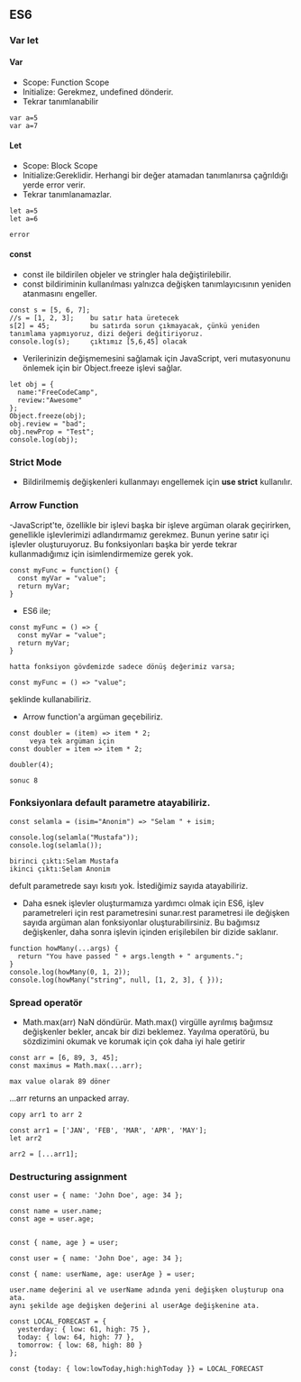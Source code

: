 ## ES6 ##

### Var let ###

#### Var ####

- Scope: Function Scope
- Initialize: Gerekmez, undefined dönderir.
- Tekrar tanımlanabilir
```
var a=5
var a=7
```

#### Let ####

- Scope: Block Scope
- Initialize:Gereklidir. Herhangi bir değer atamadan tanımlanırsa çağrıldığı yerde error verir.
- Tekrar tanımlanamazlar.
```
let a=5
let a=6

error
```
#### const ####

- const ile bildirilen objeler ve stringler hala değiştirilebilir.
- const bildiriminin kullanılması yalnızca değişken tanımlayıcısının yeniden atanmasını engeller.

```
const s = [5, 6, 7];
//s = [1, 2, 3];    bu satır hata üretecek
s[2] = 45;          bu satırda sorun çıkmayacak, çünkü yeniden tanımlama yapmıyoruz, dizi değeri değitiriyoruz.
console.log(s);     çıktımız [5,6,45] olacak

```
- Verilerinizin değişmemesini sağlamak için JavaScript, veri mutasyonunu önlemek için bir Object.freeze işlevi sağlar.

```
let obj = {
  name:"FreeCodeCamp",
  review:"Awesome"
};
Object.freeze(obj);
obj.review = "bad";
obj.newProp = "Test";
console.log(obj);
```

### Strict Mode ###
- Bildirilmemiş değişkenleri kullanmayı engellemek için **use strict** kullanılır.

### Arrow Function ###

-JavaScript'te, özellikle bir işlevi başka bir işleve argüman olarak geçirirken, genellikle işlevlerimizi adlandırmamız gerekmez.  Bunun yerine satır içi işlevler oluşturuyoruz.  Bu fonksiyonları başka bir yerde tekrar kullanmadığımız için isimlendirmemize gerek yok.

```
const myFunc = function() {
  const myVar = "value";
  return myVar;
}
```

- ES6 ile;
```
const myFunc = () => {
  const myVar = "value";
  return myVar;
}

hatta fonksiyon gövdemizde sadece dönüş değerimiz varsa;

const myFunc = () => "value";

```
şeklinde kullanabiliriz.

- Arrow function'a argüman geçebiliriz.
```
const doubler = (item) => item * 2;
     veya tek argüman için
const doubler = item => item * 2;

doubler(4);

sonuc 8
```

### Fonksiyonlara default parametre atayabiliriz. ###

```
const selamla = (isim="Anonim") => "Selam " + isim;

console.log(selamla("Mustafa"));
console.log(selamla());

birinci çıktı:Selam Mustafa
ikinci çıktı:Selam Anonim
```
defult parametrede sayı kısıtı yok. İstediğimiz sayıda atayabiliriz.

- Daha esnek işlevler oluşturmamıza yardımcı olmak için ES6, işlev parametreleri için rest parametresini sunar.rest parametresi ile değişken sayıda argüman alan fonksiyonlar oluşturabilirsiniz.  Bu bağımsız değişkenler, daha sonra işlevin içinden erişilebilen bir dizide saklanır.

```
function howMany(...args) {
  return "You have passed " + args.length + " arguments.";
}
console.log(howMany(0, 1, 2));
console.log(howMany("string", null, [1, 2, 3], { }));
```

###  Spread operatör ###

- Math.max(arr) NaN döndürür.  Math.max() virgülle ayrılmış bağımsız değişkenler bekler, ancak bir dizi beklemez.  Yayılma operatörü, bu sözdizimini okumak ve korumak için çok daha iyi hale getirir

```
const arr = [6, 89, 3, 45];
const maximus = Math.max(...arr);

max value olarak 89 döner
```
...arr returns an unpacked array. 

```
copy arr1 to arr 2

const arr1 = ['JAN', 'FEB', 'MAR', 'APR', 'MAY'];
let arr2 

arr2 = [...arr1];  
```

### Destructuring assignment ###

```
const user = { name: 'John Doe', age: 34 };

const name = user.name;
const age = user.age;


const { name, age } = user;

```

```
const user = { name: 'John Doe', age: 34 };

const { name: userName, age: userAge } = user;

user.name değerini al ve userName adında yeni değişken oluşturup ona ata.
aynı şekilde age değişken değerini al userAge değişkenine ata.
```

```
const LOCAL_FORECAST = {
  yesterday: { low: 61, high: 75 },
  today: { low: 64, high: 77 },
  tomorrow: { low: 68, high: 80 }
};
  
const {today: { low:lowToday,high:highToday }} = LOCAL_FORECAST
```


